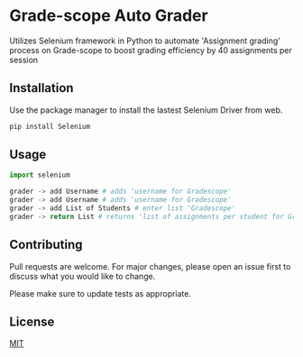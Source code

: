 # Grade-scope Auto Grader

Utilizes Selenium framework in Python to automate 'Assignment grading' process on Grade-scope to boost grading efficiency by 40 assignments per session

## Installation

Use the package manager to install the lastest Selenium Driver from web.

```bash
pip install Selenium
```

## Usage

```python
import selenium

grader -> add Username # adds 'username for Gradescope'
grader -> add Username # adds 'username for Gradescope'
grader -> add List of Students # enter list 'Gradescope'
grader -> return List # returns 'list of assignments per student for Gradescope'
```

## Contributing
Pull requests are welcome. For major changes, please open an issue first to discuss what you would like to change.

Please make sure to update tests as appropriate.

## License
[MIT](https://choosealicense.com/licenses/mit/)
